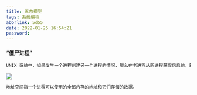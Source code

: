 ```yaml
---
title: 五态模型
tags: 系统编程
abbrlink: 5d55
date: 2022-01-25 16:54:21
password:
---
```








#### “僵尸进程”

~~~tex
UNIX 系统中，如果发生一个进程创建另一个进程的情况，那么在老进程从新进程获取信息前，新进程会一直停留在终止态；如果新进程终止后，仍在运行的老进程没有从新进程获取信息，那么新进程就会成为我们所说的“僵尸进程”，停留在系统内存中，导致系统变慢。
~~~





![](https://img.kaikeba.com/a/45950170901202qwqd.png)







~~~tex
地址空间指一个进程可以使用的全部内存的地址和它们存储的数据。
~~~

